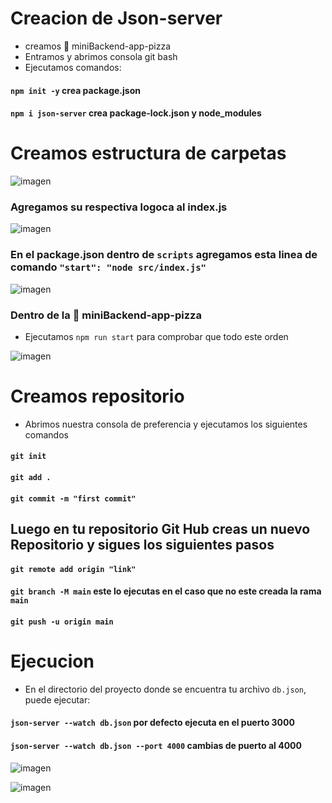 # Creacion de Json-server
* creamos 📁 miniBackend-app-pizza
* Entramos y abrimos consola git bash
* Ejecutamos comandos: 
#### `npm init -y` crea package.json
#### `npm i json-server` crea package-lock.json y node_modules

# Creamos estructura de carpetas
![imagen](https://github.com/02Alexis/space-tourism/assets/99287560/22ea25cd-a90c-4629-a049-d2ad60d9b324)

### Agregamos su respectiva logoca al index.js
![imagen](https://github.com/02Alexis/space-tourism/assets/99287560/37a24fcb-6ea0-4b35-8b85-8fff0799efff)

### En el package.json dentro de `scripts` agregamos esta linea de comando `"start": "node src/index.js"`
![imagen](https://github.com/02Alexis/space-tourism/assets/99287560/cdaabc44-7d79-4c69-9414-bd98ca7882d8)

### Dentro de la 📁 miniBackend-app-pizza
* Ejecutamos `npm run start` para comprobar que todo este orden

![imagen](https://github.com/02Alexis/space-tourism/assets/99287560/b2f21657-2f58-4863-ad0b-d69ebe5bbf15)

# Creamos repositorio 
* Abrimos nuestra consola de preferencia y ejecutamos los siguientes comandos
#### `git init`
#### `git add .`
#### `git commit -m "first commit"`

## Luego en tu repositorio Git Hub creas un nuevo Repositorio y sigues los siguientes pasos
#### `git remote add origin "link"`
#### `git branch -M main` este lo ejecutas en el caso que no este creada la rama `main`
#### `git push -u origin main`

# Ejecucion
* En el directorio del proyecto donde se encuentra tu archivo `db.json`, puede ejecutar:
#### `json-server --watch db.json` por defecto ejecuta en el puerto 3000 
#### `json-server --watch db.json --port 4000` cambias de puerto al 4000
![imagen](https://github.com/02Alexis/space-tourism/assets/99287560/f30e2af9-a01a-49f5-89e4-1f69a19e3c4f)

![imagen](https://github.com/02Alexis/space-tourism/assets/99287560/07f71449-d5e5-476c-9f84-18d4fb5ef64f)